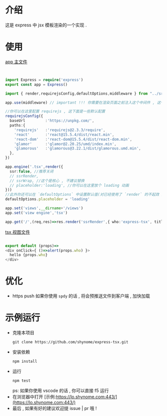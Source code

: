 
# 介绍
这是 express 中 jsx 模板渲染的一个实现 .

# 使用

[app 主文件](./example/ssrRender.ts)
```typescript


import Express = require('express')
export const app = Express()

import { render,requirejsConfig,defaultOptions,middleware } from "../src";

app.use(middleware) // important !!! 你需要在渲染页面之前注入这个中间件 , 这个中间会使用 '/express-tsx' 路径 , 不能覆盖该路径

//你可以在这里配置 requirejs , 这下面是一些默认配置
requirejsConfig({
  baseUrl         :'https://unpkg.com/',
  paths:{
    'requirejs'   :'requirejs@2.3.3/require',
    'react'       :'react@15.5.4/dist/react.min',
    'react-dom'   :'react-dom@15.5.4/dist/react-dom.min',
    'glamor'      :'glamor@2.20.25/umd/index.min',
    'glamorous'   :'glamorous@3.22.1/dist/glamorous.umd.min',
  },
})

app.engine('.tsx',render({
  ssr:false, //推荐关闭
  // ssrRender,
  // ssrWrap, //这个是核心 , 不建议替换
  // placeholder:'loading', //你可以在这里放个 loading 动画
}))
//此外你还可以在 `defaultOptions` 中设置默认值(对已经使用了 `render` 的不起效 )
defaultOptions.placeholder = 'loading'

app.set('views',__dirname+'/views')
app.set('view engine','tsx')

app.get('/',(req,res)=>res.render('ssrRender',{ who:'express-tsx', title:'express-tsx' }))

```
[tsx 视图文件](./example/views/ssrRender.tsx)
```typescript react

export default (props)=>
<div onClick={ ()=>alert(props.who) }>
  hello {props.who}
</div>
```

# 优化
- https push
  如果你使用 `spdy` 的话 , 将会预推送文件到客户端 , 加快加载

# 示例运行
- 克隆本项目
  ```shell
  git clone https://github.com/shynome/express-tsx.git
  ```
- 安装依赖
  ```shell 
  npm install
  ```
- 运行
  ```shell
  npm test
  ```
  ps: 如果你使用 vscode 的话 , 你可以直接 f5 运行
- 在浏览器中打开 [示例:https://lo.shynome.com:443/](https://lo.shynome.com:443/)
-  最后 , 如果有好的建议欢迎提 issue | pr 哦 !
